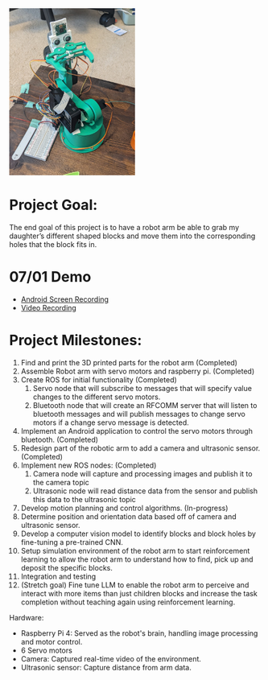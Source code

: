 <img src="https://github.com/kragtenb/BlakeKragten-ML-Learning-Journey/blob/main/Projects/RobotArm/RobotArmImage.jpg" width="250">

# Project Goal:

The end goal of this project is to have a robot arm be able to grab my daughter’s different shaped blocks and move them into the corresponding holes that the block fits in. 

# 07/01 Demo
 - [Android Screen Recording ](https://drive.google.com/file/d/1_n_BL7S4Z5jAQlqZ_Yptc92PD86K9Nm2/view?usp=sharing)
 - [Video Recording](https://drive.google.com/file/d/1mE7n4JF-AdyxDxL35CmeQN_0uFCiRvsM/view?usp=sharing)

# Project Milestones:
1. Find and print the 3D printed parts for the robot arm (Completed)
2. Assemble Robot arm with servo motors and raspberry pi. (Completed)
3. Create ROS for initial functionality (Completed)
	1. Servo node that will subscribe to messages that will specify value changes to the different servo motors.
	2. Bluetooth node that will create an RFCOMM server that will listen to bluetooth messages and will publish messages to change servo motors if a change servo message is detected. 
4. Implement an Android application to control the servo motors through bluetooth. (Completed)
5. Redesign part of the robotic arm to add a camera and ultrasonic sensor. (Completed)
6. Implement new ROS nodes: (Completed)
	1. Camera node will capture and processing images and publish it to the camera topic
	2. Ultrasonic node will read distance data from the sensor and publish this data to the ultrasonic topic
7. Develop motion planning and control algorithms. (In-progress)
8. Determine position and orientation data based off of camera and ultrasonic sensor.
9. Develop a computer vision model to identify blocks and block holes by fine-tuning a pre-trained CNN.
10. Setup simulation environment of the robot arm to start reinforcement learning to allow the robot arm to understand how to find, pick up and deposit the specific blocks.
11. Integration and testing
12. (Stretch goal) Fine tune LLM to enable the robot arm to perceive and interact with more items than just children blocks and increase the task completion without teaching again using reinforcement learning.

Hardware:

- Raspberry Pi 4: Served as the robot's brain, handling image processing and motor control.
- 6 Servo motors
- Camera: Captured real-time video of the environment.
- Ultrasonic sensor: Capture distance from arm data.

